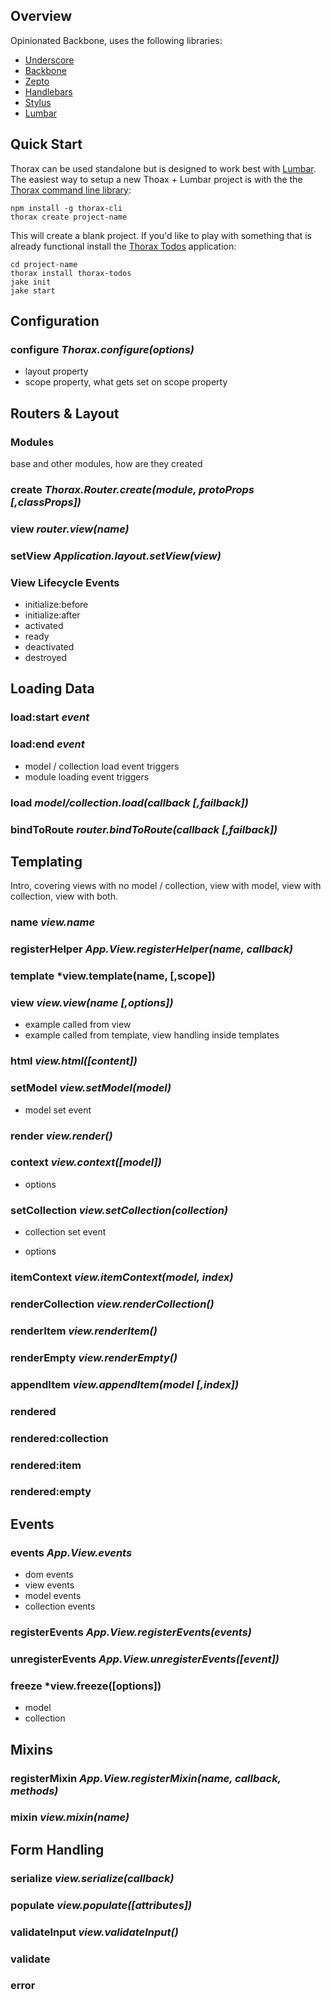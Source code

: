 
## Overview

Opinionated Backbone, uses the following libraries:

- [Underscore](http://documentcloud.github.com/underscore/)
- [Backbone](http://documentcloud.github.com/backbone/)
- [Zepto](https://github.com/madrobby/zepto)
- [Handlebars](http://www.handlebarsjs.com/)
- [Stylus](http://learnboost.github.com/stylus/)
- [Lumbar](http://walmartlabs.github.com/lumbar)

## Quick Start

Thorax can be used standalone but is designed to work best with [Lumbar](http://walmartlabs.github.com/lumbar). The easiest way to setup a new Thoax + Lumbar project is with the the [Thorax command line library](http://walmartlabs.github.com/thorax-cli):

    npm install -g thorax-cli
    thorax create project-name

This will create a blank project. If you'd like to play with something that is already functional install the [Thorax Todos](http://walmartlabs.github.com/thorax-todos) application:

    cd project-name
    thorax install thorax-todos
    jake init
    jake start

## Configuration

### configure *Thorax.configure(options)*

- layout property
- scope property, what gets set on scope property

## Routers & Layout

### Modules

base and other modules, how are they created

### create *Thorax.Router.create(module, protoProps [,classProps])*
### view *router.view(name)*
### setView *Application.layout.setView(view)*

### View Lifecycle Events

- initialize:before
- initialize:after
- activated
- ready
- deactivated
- destroyed

## Loading Data

### load:start *event*
### load:end *event*

- model / collection load event triggers
- module loading event triggers

### load *model/collection.load(callback [,failback])*
### bindToRoute *router.bindToRoute(callback [,failback])*

## Templating

Intro, covering views with no model / collection, view with model, view with collection, view with both.

### name *view.name*

### registerHelper *App.View.registerHelper(name, callback)*

### template *view.template(name, [,scope])

### view *view.view(name [,options])*

- example called from view
- example called from template, view handling inside templates

### html *view.html([content])*

### setModel *view.setModel(model)*

- model set event

### render *view.render()*

### context *view.context([model])*

- options

### setCollection *view.setCollection(collection)*

- collection set event

- options

### itemContext *view.itemContext(model, index)*

### renderCollection *view.renderCollection()*

### renderItem *view.renderItem()*

### renderEmpty *view.renderEmpty()*

### appendItem *view.appendItem(model [,index])*

### rendered

### rendered:collection

### rendered:item

### rendered:empty

## Events

### events *App.View.events*

- dom events
- view events
- model events
- collection events

### registerEvents *App.View.registerEvents(events)*

### unregisterEvents *App.View.unregisterEvents([event])*

### freeze *view.freeze([options])

- model
- collection

## Mixins

### registerMixin *App.View.registerMixin(name, callback, methods)*

### mixin *view.mixin(name)*

## Form Handling

### serialize *view.serialize(callback)*

### populate *view.populate([attributes])*

### validateInput *view.validateInput()*

### validate

### error
